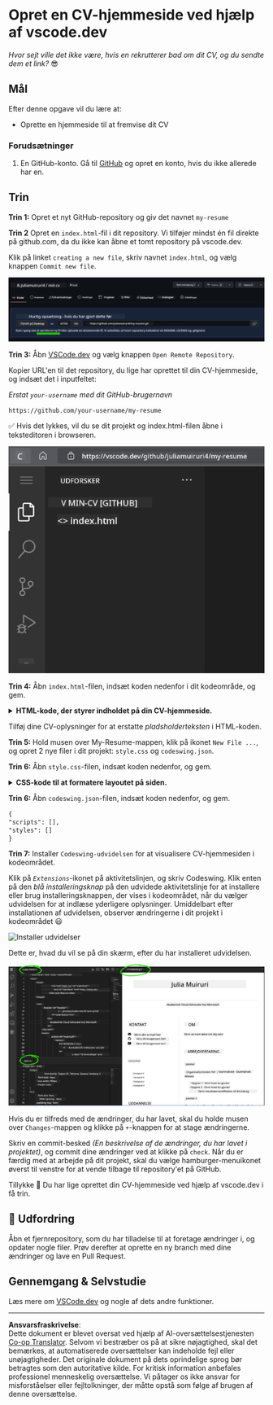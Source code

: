 <!--
CO_OP_TRANSLATOR_METADATA:
{
  "original_hash": "2fcb983b8dbadadb1bc2e97f8c12dac5",
  "translation_date": "2025-08-26T22:29:41+00:00",
  "source_file": "8-code-editor/1-using-a-code-editor/assignment.md",
  "language_code": "da"
}
-->
# Opret en CV-hjemmeside ved hjælp af vscode.dev

_Hvor sejt ville det ikke være, hvis en rekrutterer bad om dit CV, og du sendte dem et link?_ 😎

## Mål

Efter denne opgave vil du lære at:

- Oprette en hjemmeside til at fremvise dit CV

### Forudsætninger

1. En GitHub-konto. Gå til [GitHub](https://github.com/) og opret en konto, hvis du ikke allerede har en.

## Trin

**Trin 1:** Opret et nyt GitHub-repository og giv det navnet `my-resume`

**Trin 2** Opret en `index.html`-fil i dit repository. Vi tilføjer mindst én fil direkte på github.com, da du ikke kan åbne et tomt repository på vscode.dev.

Klik på linket `creating a new file`, skriv navnet `index.html`, og vælg knappen `Commit new file`.

![Opret en ny fil på github.com](../../../../translated_images/new-file-github.com.c886796d800e8056561829a181be1382c5303da9d902d8b2dd82b68a4806e21f.da.png)

**Trin 3:** Åbn [VSCode.dev](https://vscode.dev) og vælg knappen `Open Remote Repository`.

Kopier URL'en til det repository, du lige har oprettet til din CV-hjemmeside, og indsæt det i inputfeltet:

_Erstat `your-username` med dit GitHub-brugernavn_

```
https://github.com/your-username/my-resume
```

✅ Hvis det lykkes, vil du se dit projekt og index.html-filen åbne i teksteditoren i browseren.

![Opret en ny fil](../../../../translated_images/project-on-vscode.dev.e79815a9a95ee7feac72ebe5c941c91279716be37c575dbdbf2f43bea2c7d8b6.da.png)

**Trin 4:** Åbn `index.html`-filen, indsæt koden nedenfor i dit kodeområde, og gem.

<details>
    <summary><b>HTML-kode, der styrer indholdet på din CV-hjemmeside.</b></summary>
    
        <html>

            <head>
                <link href="style.css" rel="stylesheet">
                <link rel="stylesheet" href="https://cdnjs.cloudflare.com/ajax/libs/font-awesome/5.15.4/css/all.min.css">
                <title>Dit navn her!</title>
            </head>
            <body>
                <header id="header">
                    <!-- CV-header med dit navn og titel -->
                    <h1>Dit navn her!</h1>
                    <hr>
                    Din rolle!
                    <hr>
                </header>
                <main>
                    <article id="mainLeft">
                        <section>
                            <h2>KONTAKT</h2>
                            <!-- Kontaktinfo inkl. sociale medier -->
                            <p>
                                <i class="fa fa-envelope" aria-hidden="true"></i>
                                <a href="mailto:username@domain.top-level domain">Skriv din e-mail her</a>
                            </p>
                            <p>
                                <i class="fab fa-github" aria-hidden="true"></i>
                                <a href="github.com/yourGitHubUsername">Skriv dit brugernavn her!</a>
                            </p>
                            <p>
                                <i class="fab fa-linkedin" aria-hidden="true"></i>
                                <a href="linkedin.com/yourLinkedInUsername">Skriv dit brugernavn her!</a>
                            </p>
                        </section>
                        <section>
                            <h2>KOMPETENCER</h2>
                            <!-- Dine kompetencer -->
                            <ul>
                                <li>Kompetence 1!</li>
                                <li>Kompetence 2!</li>
                                <li>Kompetence 3!</li>
                                <li>Kompetence 4!</li>
                            </ul>
                        </section>
                        <section>
                            <h2>UDDANNELSE</h2>
                            <!-- Din uddannelse -->
                            <h3>Skriv din uddannelse her!</h3>
                            <p>
                                Skriv din institution her!
                            </p>
                            <p>
                                Start - Slutdato
                            </p>
                        </section>            
                    </article>
                    <article id="mainRight">
                        <section>
                            <h2>OM MIG</h2>
                            <!-- Om dig -->
                            <p>Skriv en kort tekst om dig selv!</p>
                        </section>
                        <section>
                            <h2>ERHVERVSERFARING</h2>
                            <!-- Din erhvervserfaring -->
                            <h3>Jobtitel</h3>
                            <p>
                                Organisationens navn her | Startmåned – Slutmåned
                            </p>
                            <ul>
                                    <li>Opgave 1 - Skriv, hvad du gjorde!</li>
                                    <li>Opgave 2 - Skriv, hvad du gjorde!</li>
                                    <li>Skriv resultaterne/effekten af dit bidrag</li>
                                    
                            </ul>
                            <h3>Jobtitel 2</h3>
                            <p>
                                Organisationens navn her | Startmåned – Slutmåned
                            </p>
                            <ul>
                                    <li>Opgave 1 - Skriv, hvad du gjorde!</li>
                                    <li>Opgave 2 - Skriv, hvad du gjorde!</li>
                                    <li>Skriv resultaterne/effekten af dit bidrag</li>
                                    
                            </ul>
                        </section>
                    </article>
                </main>
            </body>
        </html>
</details>

Tilføj dine CV-oplysninger for at erstatte _pladsholderteksten_ i HTML-koden.

**Trin 5:** Hold musen over My-Resume-mappen, klik på ikonet `New File ...`, og opret 2 nye filer i dit projekt: `style.css` og `codeswing.json`.

**Trin 6:** Åbn `style.css`-filen, indsæt koden nedenfor, og gem.

<details>
        <summary><b>CSS-kode til at formatere layoutet på siden.</b></summary>
            
            body {
                font-family: 'Segoe UI', Tahoma, Geneva, Verdana, sans-serif;
                font-size: 16px;
                max-width: 960px;
                margin: auto;
            }
            h1 {
                font-size: 3em;
                letter-spacing: .6em;
                padding-top: 1em;
                padding-bottom: 1em;
            }

            h2 {
                font-size: 1.5em;
                padding-bottom: 1em;
            }

            h3 {
                font-size: 1em;
                padding-bottom: 1em;
            }
            main { 
                display: grid;
                grid-template-columns: 40% 60%;
                margin-top: 3em;
            }
            header {
                text-align: center;
                margin: auto 2em;
            }

            section {
                margin: auto 1em 4em 2em;
            }

            i {
                margin-right: .5em;
            }

            p {
                margin: .2em auto
            }

            hr {
                border: none;
                background-color: lightgray;
                height: 1px;
            }

            h1, h2, h3 {
                font-weight: 100;
                margin-bottom: 0;
            }
            #mainLeft {
                border-right: 1px solid lightgray;
            }
            
</details>

**Trin 6:** Åbn `codeswing.json`-filen, indsæt koden nedenfor, og gem.

    {
    "scripts": [],
    "styles": []
    }

**Trin 7:** Installer `Codeswing-udvidelsen` for at visualisere CV-hjemmesiden i kodeområdet.

Klik på _`Extensions`_-ikonet på aktivitetslinjen, og skriv Codeswing. Klik enten på den _blå installeringsknap_ på den udvidede aktivitetslinje for at installere eller brug installeringsknappen, der vises i kodeområdet, når du vælger udvidelsen for at indlæse yderligere oplysninger. Umiddelbart efter installationen af udvidelsen, observer ændringerne i dit projekt i kodeområdet 😃

![Installer udvidelser](../../../../8-code-editor/images/install-extension.gif)

Dette er, hvad du vil se på din skærm, efter du har installeret udvidelsen.

![Codeswing-udvidelse i aktion](../../../../translated_images/after-codeswing-extension-pb.0ebddddcf73b550994947a9084e35e2836c713ae13839d49628e3c764c1cfe83.da.png)

Hvis du er tilfreds med de ændringer, du har lavet, skal du holde musen over `Changes`-mappen og klikke på `+`-knappen for at stage ændringerne.

Skriv en commit-besked _(En beskrivelse af de ændringer, du har lavet i projektet)_, og commit dine ændringer ved at klikke på `check`. Når du er færdig med at arbejde på dit projekt, skal du vælge hamburger-menuikonet øverst til venstre for at vende tilbage til repository'et på GitHub.

Tillykke 🎉 Du har lige oprettet din CV-hjemmeside ved hjælp af vscode.dev i få trin.

## 🚀 Udfordring

Åbn et fjernrepository, som du har tilladelse til at foretage ændringer i, og opdater nogle filer. Prøv derefter at oprette en ny branch med dine ændringer og lave en Pull Request.

## Gennemgang & Selvstudie

Læs mere om [VSCode.dev](https://code.visualstudio.com/docs/editor/vscode-web?WT.mc_id=academic-0000-alfredodeza) og nogle af dets andre funktioner.

---

**Ansvarsfraskrivelse**:  
Dette dokument er blevet oversat ved hjælp af AI-oversættelsestjenesten [Co-op Translator](https://github.com/Azure/co-op-translator). Selvom vi bestræber os på at sikre nøjagtighed, skal det bemærkes, at automatiserede oversættelser kan indeholde fejl eller unøjagtigheder. Det originale dokument på dets oprindelige sprog bør betragtes som den autoritative kilde. For kritisk information anbefales professionel menneskelig oversættelse. Vi påtager os ikke ansvar for misforståelser eller fejltolkninger, der måtte opstå som følge af brugen af denne oversættelse.